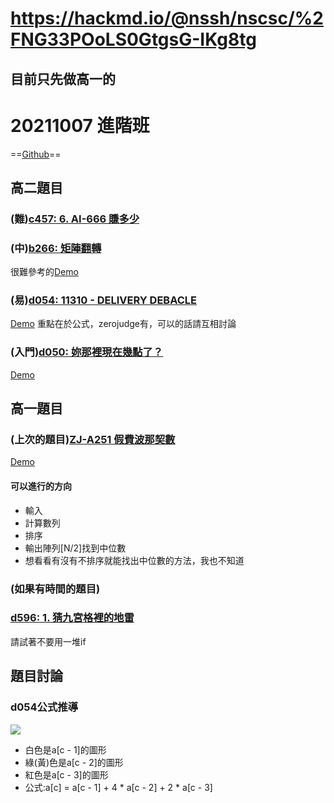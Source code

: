 # https://hackmd.io/@nssh/nscsc/%2FNG33POoLS0GtgsG-IKg8tg
## 目前只先做高一的
# 20211007 進階班

==[Github]()==

## 高二題目

### (難)[c457: 6. AI-666 賺多少](https://zerojudge.tw/ShowProblem?problemid=c457)
### (中)[b266: 矩陣翻轉](https://zerojudge.tw/ShowProblem?problemid=b266)
很難參考的[Demo](https://replit.com/@hansen033/b266-Ju-Zhen-Fan-Zhuan)
### (易)[d054: 11310 - DELIVERY DEBACLE](https://zerojudge.tw/ShowProblem?problemid=d054)
[Demo](https://replit.com/@hansen033/d054-11310-DELIVERY-DEBACLE#main.cpp)
重點在於公式，zerojudge有，可以的話請互相討論
### (入門)[d050: 妳那裡現在幾點了？](https://zerojudge.tw/ShowProblem?problemid=d050)
[Demo](https://replit.com/@hansen033/d050-Nai-Na-Li-Xian-Zai-Ji-Dian-Liao#main.cpp)

## 高一題目

### (上次的題目)[ZJ-A251 假費波那契數](https://zerojudge.tw/ShowProblem?problemid=a251)
[Demo](https://replit.com/@hansen033/a251-Jia-Fei-Bo-Na-Qi-Shu#main.cpp)
#### 可以進行的方向
- 輸入
- 計算數列
- 排序
- 輸出陣列[N/2]找到中位數
- 想看看有沒有不排序就能找出中位數的方法，我也不知道

### (如果有時間的題目)
### [d596: 1. 猜九宮格裡的地雷](https://zerojudge.tw/ShowProblem?problemid=d596)
請試著不要用一堆if

## 題目討論
### d054公式推導
![](https://i.imgur.com/ttY1vpz.jpg)
* 白色是a[c - 1]的圖形
* 綠(黃)色是a[c - 2]的圖形
* 紅色是a[c - 3]的圖形
* 公式:a[c] = a[c - 1] + 4 * a[c - 2] + 2 * a[c - 3]

